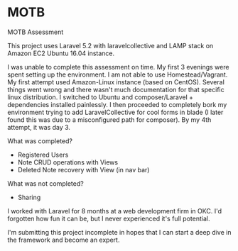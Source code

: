 # MOTB
MOTB Assessment

This project uses Laravel 5.2 with laravelcollective and LAMP stack on Amazon EC2 Ubuntu 16.04 instance.

I was unable to complete this assessment on time. My first 3 evenings were spent setting up the environment.
I am not able to use Homestead/Vagrant.
My first attempt used Amazon-Linux instance (based on CentOS). Several things went wrong and there wasn't much
documentation for that specific linux distribution. I switched to Ubuntu and composer/Laravel + dependencies 
installed painlessly. I then proceeded to completely bork my environment trying to add LaravelCollective for
cool forms in blade (I later found this was due to a misconfigured path for composer). By my 4th attempt, it was 
day 3.

What was completed?
* Registered Users
* Note CRUD operations with Views
* Deleted Note recovery with View (in nav bar)

What was not completed?
* Sharing

I worked with Laravel for 8 months at a web development firm in OKC. I'd forgotten how fun it can be, but I never 
experienced it's full potential.

I'm submitting this project incomplete in hopes that I can start a deep dive in the framework and become an expert.

